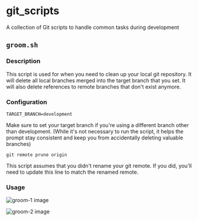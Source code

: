 # git_scripts

A collection of Git scripts to handle common tasks during development

## `groom.sh`

### Description

This script is used for when you need to clean up your local git repository. It will delete all local branches merged into the target branch that you set. It will also delete references to remote branches that don't exist anymore.

### Configuration

```
TARGET_BRANCH=development
```

Make sure to set your target branch if you're using a different branch other than development. (While it's not necessary to run the script, it helps the prompt stay consistent and keep you from accidentally deleting valuable branches)

```
git remote prune origin
```

This script assumes that you didn't rename your git remote. If you did, you'll need to update this line to match the renamed remote.

### Usage

![groom-1 image](https://res.cloudinary.com/dtryqekz1/image/upload/v1599865024/groom-1_wxr4t4.png)

![groom-2 image](https://res.cloudinary.com/dtryqekz1/image/upload/v1599865024/groom-2_rpgtnz.png)
